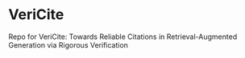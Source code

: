 # VeriCite
Repo for VeriCite: Towards Reliable Citations in Retrieval-Augmented Generation via Rigorous Verification

